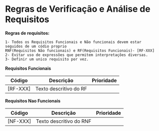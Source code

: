# Regras de Verificação e Análise de Requisitos

  **Regras de requisitos:**
  
  
    1- Todos os Requisitos Funcionais e Não funcionais devem estar seguidos de um códio proprio
    RNF(Requisitos Não funcionais) e RF(Requisitos Funcionais)- [RF-XXX]
    2- Evitar uso de expressões que permitem interpretações diversas.
    3- Definir um unico requisito por vez.
    
    
**Requisitos Funcionais**

|   Código      | Descrição                              | Prioridade   |
|---------------|----------------------------------------|--------------|
| [RF-XXX]      | Texto descritivo do RF                 |              |

**Requisitos Nao Funcionais**

|   Código      | Descrição                              | Prioridade   |
|---------------|----------------------------------------|--------------|
| [NF-XXX]      | Texto descritivo do RNF                |              |

